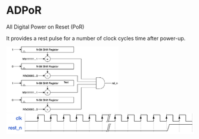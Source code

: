 # ADPoR
All Digital Power on Reset (PoR)

It provides a rest pulse for a number of clock cycles time after power-up.

<img src="./ADPoR.png" width="60%" height="60%">
<img src="./waveform.png">
